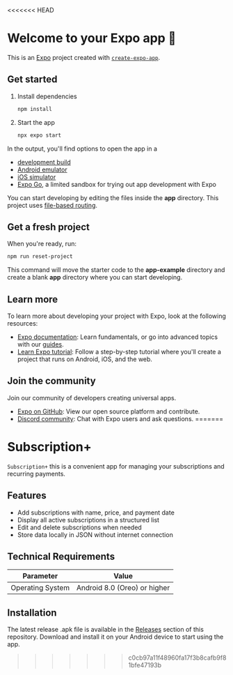 <<<<<<< HEAD
# Welcome to your Expo app 👋

This is an [Expo](https://expo.dev) project created with [`create-expo-app`](https://www.npmjs.com/package/create-expo-app).

## Get started

1. Install dependencies

   ```bash
   npm install
   ```

2. Start the app

   ```bash
   npx expo start
   ```

In the output, you'll find options to open the app in a

- [development build](https://docs.expo.dev/develop/development-builds/introduction/)
- [Android emulator](https://docs.expo.dev/workflow/android-studio-emulator/)
- [iOS simulator](https://docs.expo.dev/workflow/ios-simulator/)
- [Expo Go](https://expo.dev/go), a limited sandbox for trying out app development with Expo

You can start developing by editing the files inside the **app** directory. This project uses [file-based routing](https://docs.expo.dev/router/introduction).

## Get a fresh project

When you're ready, run:

```bash
npm run reset-project
```

This command will move the starter code to the **app-example** directory and create a blank **app** directory where you can start developing.

## Learn more

To learn more about developing your project with Expo, look at the following resources:

- [Expo documentation](https://docs.expo.dev/): Learn fundamentals, or go into advanced topics with our [guides](https://docs.expo.dev/guides).
- [Learn Expo tutorial](https://docs.expo.dev/tutorial/introduction/): Follow a step-by-step tutorial where you'll create a project that runs on Android, iOS, and the web.

## Join the community

Join our community of developers creating universal apps.

- [Expo on GitHub](https://github.com/expo/expo): View our open source platform and contribute.
- [Discord community](https://chat.expo.dev): Chat with Expo users and ask questions.
=======
# Subscription+

`Subscription+` this is a convenient app for managing your subscriptions and recurring payments.

## Features
- Add subscriptions with name, price, and payment date
- Display all active subscriptions in a structured list
- Edit and delete subscriptions when needed
- Store data locally in JSON without internet connection

## Technical Requirements
 | Parameter         | Value                     |
 |-------------------|---------------------------|
 | Operating System  | Android 8.0 (Oreo) or higher |

## Installation

The latest release .apk file is available in the [Releases](https://github.com/noneandundefined/SubscriptionsPlus/releases/tag/v1.0.0) section of this repository.
Download and install it on your Android device to start using the app.
>>>>>>> c0cb97a11f48960fa17f3b8cafb9f81bfe47193b
